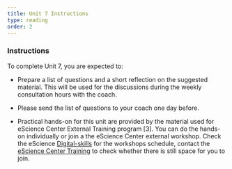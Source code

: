 ```yaml
---
title: Unit 7 Instructions 
type: reading
order: 2
---
```


### Instructions 

To complete Unit 7, you are expected to:

 - Prepare a list of questions and a short reflection on the suggested material. This will be used for the discussions during the weekly consultation hours with the coach.

 - Please send the list of questions to your coach one day before.

 - Practical hands-on for this unit are provided by the material used for eScience Center External Training program [3]. 
   You can do the hands-on individually or join a the eScience Center external workshop. 
   Check the eScience [Digital-skills](https://www.esciencecenter.nl/digital-skills/)  for the workshops schedule, 
   contact the [eScience Center Training](mailto:training@esciencecenter.nl)  to check whether there is still space for you to join.
